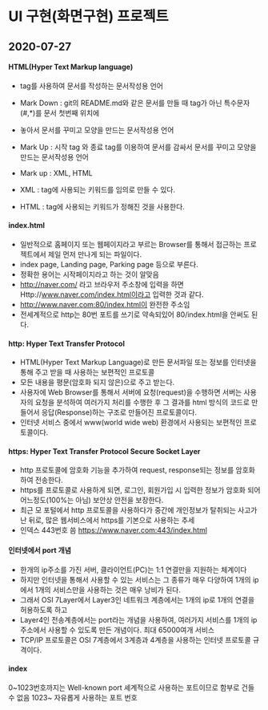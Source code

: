 # UI  구현(화면구현) 프로젝트

## 2020-07-27

#### HTML(Hyper Text Markup language)
* tag를 사용하여 문서를 작성하는 문서작성용 언어
* Mark Down : git의 README.md와 같은 문서를 만들 때 tag가 아닌 특수문자(#,*)를 문서 첫번째 위치에
* 놓아서 문서를 꾸미고 모양을 만드는 문서작성용 언어
* Mark Up : 시작 tag<tag> 와 종료 tag</tag>를 이용하여 문서를 감싸서 문서를 꾸미고 모양을 만드는 문서작성용 언어

* Mark up : XML, HTML
* XML : tag에 사용되는 키워드를 임의로 만들 수 있다. 
* HTML : tag에 사용되는 키워드가 정해진 것을 사용한다. 

#### index.html
* 일반적으로 홈페이지 또는 웹페이지라고 부르는 Browser를 통해서 접근하는 프로젝트에서 제일 먼저 만나게 되는 파일이다.
* index page, Landing page, Parking page 등으로 부른다.
* 정확한 용어는 시작페이지라고 하는 것이 알맞음
* http://naver.com/ 라고 브라우저 주소창에 입력을 하면 Http://www.naver.com/index.html이라고 입력한 것과 같다.
* http://www.naver.com:80/index.html이 완전한 주소임
* 전세계적으로 http는 80번 포트를 쓰기로 약속되있어 80/index.html을 안써도 된다.


#### http: Hyper Text Transfer Protocol
* HTML(Hyper Text Markup Language)로 만든 문서파일 또는 정보를 인터넷을 통해 주고 받을 때 사용하는 보편적인 프로토콜
* 모든 내용을 평문(암호화 되지 않은)으로 주고 받는다. 
* 사용자에 Web Browser를 통해서 서버에 요청(request)을 수행하면 서버는 사용자의 요청을 분석하여 여러가지 처리를 수행한 후
  그 결과를 html 방식의 코드로 만들어서 응답(Response)하는 구조로 만들어진 프로토콜이다. 
* 인터넷 서비스 중에서 www(world wide web) 환경에서 사용되는 보편적인 프로토콜이다. 

#### https: Hyper Text Transfer Protocol Secure Socket Layer
* http 프로토콜에 암호화 기능을 추가하여 request, response되는 정보를 암호화 하여 전송한다. 
* https를 프로토콜로 사용하게 되면, 로그인, 회원가입 시 입력한 정보가 암호화 되어 어느정도(100%는 아님) 보안상 안전을 보장한다.
* 최근 모 포털에서 http 프로토콜을 사용하다가 중간에 개인정보가 탈취되는 사고가 난 뒤로, 많은 웹서비스에서 https를 기본으로 사용하는 추세
* 인덱스 443번호 씀 https://www.naver.com:443/index.html

#### 인터넷에서 port 개념
* 한개의 ip주소를 가진 서버, 클라이언트(PC)는 1:1 연결만을 지원하는 체계이다
* 하지만 인터넷을 통해서 사용할 수 있는 서비스는 그 종류가 매우 다양하여 1개의 ip에서 1개의 서비스만을 사용하는 것은 매우 낭비가 된다.
* 그래서 OSI 7Layer에서 Layer3인 네트워크 계층에서는 1개의 ip로 1개의 연결을 허용하도록 하고 
* Layer4인 전송계층에서는 port라는 개념을 사용하여, 여러가지 서비스를 1개의 ip주소에서 사용할 수 있도록 만든 개념이다. 
  최대 65000여개 서비스
* TCP/IP 프로토콜은 OSI 7계층에서 3계층과 4계층을 사용하는 인터넷 프로토콜 규격이다. 

#### index
0~1023번호까지는 Well-known port 셰계적으로 사용하는 포트이므로 함부로 건들 수 없음
1023~ 자유롭게 사용하는 포트 번호 